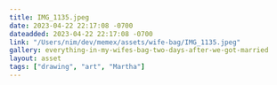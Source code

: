 ```yaml
---
title: IMG_1135.jpeg
date: 2023-04-22 22:17:08 -0700
dateadded: 2023-04-22 22:17:08 -0700
link: "/Users/nim/dev/memex/assets/wife-bag/IMG_1135.jpeg"
gallery: everything-in-my-wifes-bag-two-days-after-we-got-married
layout: asset
tags: ["drawing", "art", "Martha"]
--- 
```

